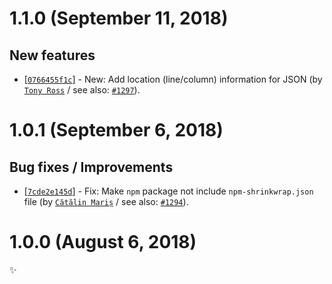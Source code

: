 # 1.1.0 (September 11, 2018)

## New features

* [[`0766455f1c`](https://github.com/webhintio/hint/commit/0766455f1c0ff9e4cfae7f8f6d2a57c661fae9c1)] - New: Add location (line/column) information for JSON (by [`Tony Ross`](https://github.com/antross) / see also: [`#1297`](https://github.com/webhintio/hint/issues/1297)).


# 1.0.1 (September 6, 2018)

## Bug fixes / Improvements

* [[`7cde2e145d`](https://github.com/webhintio/hint/commit/7cde2e145d247ea2dd0a42cbf2aa3a601b223a88)] - Fix: Make `npm` package not include `npm-shrinkwrap.json` file (by [`Cătălin Mariș`](https://github.com/alrra) / see also: [`#1294`](https://github.com/webhintio/hint/issues/1294)).


# 1.0.0 (August 6, 2018)

✨
